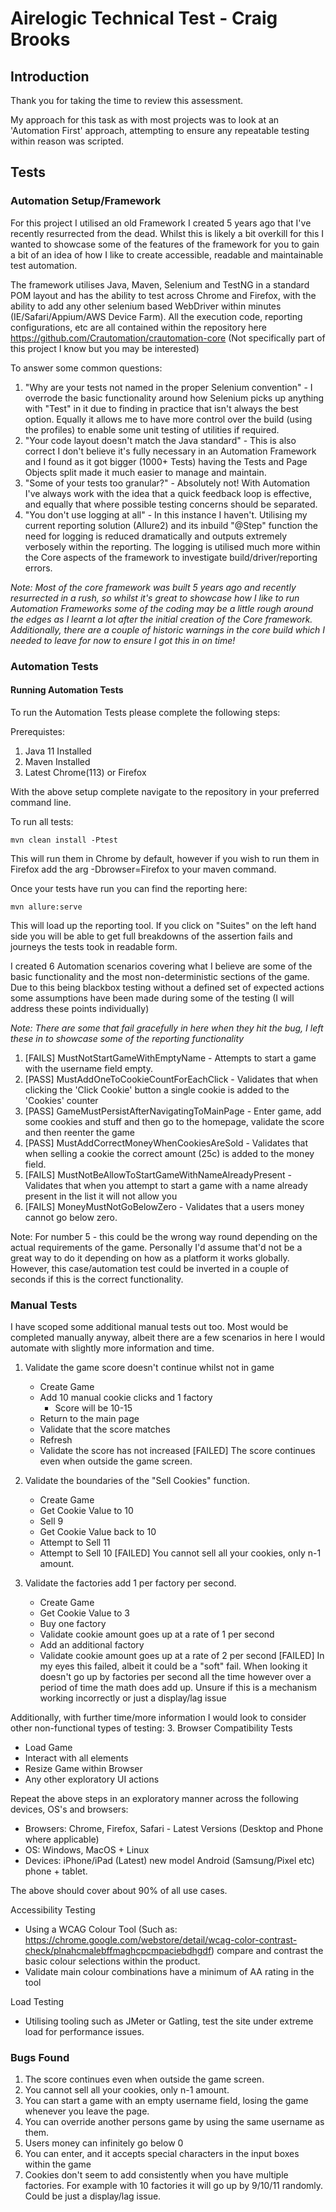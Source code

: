 # Airelogic Technical Test - Craig Brooks

## Introduction
Thank you for taking the time to review this assessment.

My approach for this task as with most projects was to look at an 'Automation First' approach,
attempting to ensure any repeatable testing within reason was scripted. 

## Tests
### Automation Setup/Framework
For this project I utilised an old Framework I created 5 years ago that I've recently resurrected from the dead. Whilst
this is likely a bit overkill for this I wanted to showcase some of the features of the framework 
for you to gain a bit of an idea of how I like to create accessible, readable and maintainable test automation. 

The framework utilises Java, Maven, Selenium and TestNG in a standard POM layout and has the ability to test across 
Chrome and Firefox, with the ability to add any other selenium based WebDriver within minutes
(IE/Safari/Appium/AWS Device Farm). All the execution code, reporting configurations, etc are all contained within 
the repository here https://github.com/Crautomation/crautomation-core (Not specifically part of this project I know but
you may be interested)

To answer some common questions:
1. "Why are your tests not named in the proper Selenium convention" - I overrode the basic functionality around how
Selenium picks up anything with "Test" in it due to finding in practice that isn't always the best option. Equally
it allows me to have more control over the build (using the profiles) to enable some unit testing of utilities if required.
2. "Your code layout doesn't match the Java standard" - This is also correct I don't believe it's fully necessary in an
Automation Framework and I found as it got bigger (1000+ Tests) having the Tests and Page Objects split made it much
easier to manage and maintain. 
3. "Some of your tests too granular?" - Absolutely not! With Automation I've always work with the idea that a quick 
feedback loop is effective, and equally that where possible testing concerns should be separated. 
4. "You don't use logging at all" - In this instance I haven't. Utilising my current reporting solution (Allure2) and its
inbuild "@Step" function the need for logging is reduced dramatically and outputs extremely verbosely within the reporting. 
The logging is utilised much more within the Core aspects of the framework to investigate build/driver/reporting errors.

_Note: Most of the core framework was built 5 years ago and recently resurrected in a rush, so whilst it's great to 
showcase how I like to run Automation Frameworks some of the coding may be a little rough around the edges as I learnt
a lot after the initial creation of the Core framework. Additionally, there are a couple of historic warnings in the core build which 
I needed to leave for now to ensure I got this in on time!_

### Automation Tests
#### Running Automation Tests
To run the Automation Tests please complete the following steps:

Prerequistes:
1. Java 11 Installed
2. Maven Installed
3. Latest Chrome(113) or Firefox

With the above setup complete navigate to the repository in your preferred command line.

To run all tests: 

```mvn clean install -Ptest ```

This will run them in Chrome by default, however if you wish to run them in Firefox add the arg -Dbrowser=Firefox
to your maven command.

Once your tests have run you can find the reporting here:

```mvn allure:serve ```

This will load up the reporting tool. If you click on "Suites" on the left hand side you will be able to
get full breakdowns of the assertion fails and journeys the tests took in readable form. 

I created 6 Automation scenarios covering what I believe are some of the basic functionality and the most non-deterministic 
sections of the game. Due to this being blackbox testing without a defined set of expected actions some assumptions have been 
made during some of the testing (I will address these points individually)

_Note: There are some that fail gracefully in here when they hit the bug, I left these in to showcase some of the reporting functionality_

1. [FAILS] MustNotStartGameWithEmptyName - Attempts to start a game with the username field empty. 
2. [PASS]  MustAddOneToCookieCountForEachClick - Validates that when clicking the 'Click Cookie' button a single cookie is added to the 'Cookies' counter
3. [PASS] GameMustPersistAfterNavigatingToMainPage - Enter game, add some cookies and stuff and then go to the homepage, validate the score and then reenter the game
4. [PASS] MustAddCorrectMoneyWhenCookiesAreSold - Validates that when selling a cookie the correct amount (25c) is added to the money field.
5. [FAILS] MustNotBeAllowToStartGameWithNameAlreadyPresent - Validates that when you attempt to start a game with a name already present in the list it will not allow you
6. [FAILS] MoneyMustNotGoBelowZero - Validates that a users money cannot go below zero.

Note: For number 5 - this could be the wrong way round depending on the actual requirements of the game. 
Personally I'd assume that'd not be a great way to do it depending on how as a platform it works globally. 
However, this case/automation test could be inverted in a couple of seconds if this is the correct functionality.

### Manual Tests
I have scoped some additional manual tests out too. Most would be completed manually anyway, albeit there are a few scenarios in here 
I would automate with slightly more information and time. 

1. Validate the game score doesn't continue whilst not in game
    - Create Game
    - Add 10 manual cookie clicks and 1 factory
        - Score will be 10-15
    - Return to the main page
    - Validate that the score matches
    - Refresh
    - Validate the score has not increased
[FAILED] The score continues even when outside the game screen.

2. Validate the boundaries of the "Sell Cookies" function.
    - Create Game
    - Get Cookie Value to 10
    - Sell 9
    - Get Cookie Value back to 10
    - Attempt to Sell 11
    - Attempt to Sell 10
[FAILED] You cannot sell all your cookies, only n-1 amount. 

3. Validate the factories add 1 per factory per second.
   - Create Game
   - Get Cookie Value to 3
   - Buy one factory
   - Validate cookie amount goes up at a rate of 1 per second
   - Add an additional factory
   - Validate cookie amount goes up at a rate of 2 per second
[FAILED] In my eyes this failed, albeit it could be a "soft" fail. When looking it doesn't go up by factories per second all the time
however over a period of time the math does add up. Unsure if this is a mechanism working incorrectly or just a display/lag issue 


Additionally, with further time/more information I would look to consider other non-functional types of testing:
3. Browser Compatibility Tests
   - Load Game
   - Interact with all elements
   - Resize Game within Browser
   - Any other exploratory UI actions

Repeat the above steps in an exploratory manner across the following devices, OS's and browsers:
   - Browsers: Chrome, Firefox, Safari - Latest Versions (Desktop and Phone where applicable)
   - OS: Windows, MacOS + Linux
   - Devices: iPhone/iPad (Latest) new model Android (Samsung/Pixel etc) phone + tablet.

The above should cover about 90% of all use cases. 

Accessibility Testing
- Using a WCAG Colour Tool (Such as: https://chrome.google.com/webstore/detail/wcag-color-contrast-check/plnahcmalebffmaghcpcmpaciebdhgdf) compare and contrast the basic colour selections within the product.
- Validate main colour combinations have a minimum of AA rating in the tool

Load Testing
- Utilising tooling such as JMeter or Gatling, test the site under extreme load for performance issues.  

### Bugs Found
1. The score continues even when outside the game screen.
2. You cannot sell all your cookies, only n-1 amount. 
3. You can start a game with an empty username field, losing the game whenever you leave the page. 
4. You can override another persons game by using the same username as them.
5. Users money can infinitely go below 0
6. You can enter, and it accepts special characters in the input boxes within the game
7. Cookies don't seem to add consistently when you have multiple factories. For example with 10 factories it will go up 
by 9/10/11 randomly. Could be just a display/lag issue.


